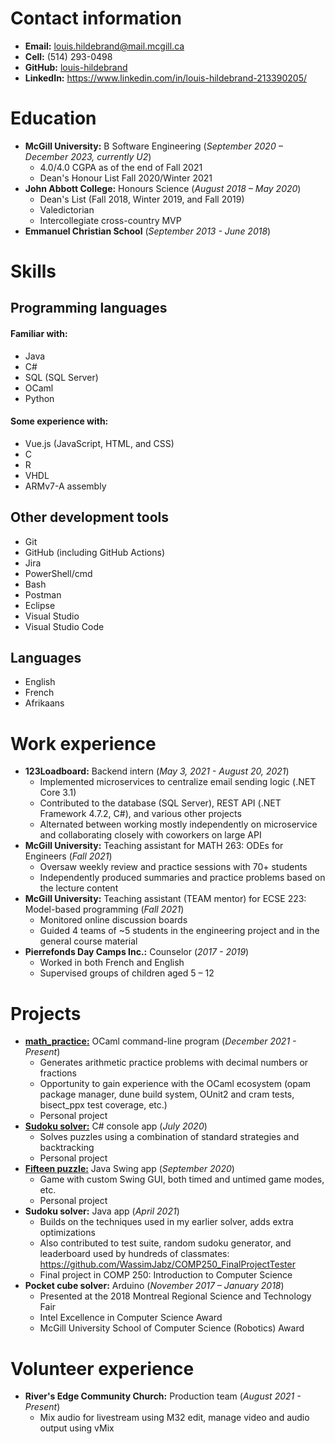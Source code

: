 # Contact information
- __Email:__ louis.hildebrand@mail.mcgill.ca
- __Cell:__ (514) 293-0498
- __GitHub:__ [louis-hildebrand](https://github.com/louis-hildebrand)
- __LinkedIn:__ https://www.linkedin.com/in/louis-hildebrand-213390205/

# Education
- __McGill University:__ B Software Engineering (_September 2020 – December 2023, currently U2_)
    - 4.0/4.0 CGPA as of the end of Fall 2021
    - Dean's Honour List Fall 2020/Winter 2021
- __John Abbott College:__ Honours Science (_August 2018 – May 2020_)
    - Dean's List (Fall 2018, Winter 2019, and Fall 2019)
    - Valedictorian
    - Intercollegiate cross-country MVP
- __Emmanuel Christian School__ (_September 2013 - June 2018_)

# Skills
## Programming languages
#### Familiar with:
- Java
- C#
- SQL (SQL Server)
- OCaml
- Python

#### Some experience with:
- Vue.js (JavaScript, HTML, and CSS)
- C
- R
- VHDL
- ARMv7-A assembly

## Other development tools
- Git
- GitHub (including GitHub Actions)
- Jira
- PowerShell/cmd
- Bash
- Postman
- Eclipse
- Visual Studio
- Visual Studio Code

## Languages
- English
- French
- Afrikaans

# Work experience
- __123Loadboard:__ Backend intern (_May 3, 2021 - August 20, 2021_)
    - Implemented microservices to centralize email sending logic (.NET Core 3.1)
    - Contributed to the database (SQL Server), REST API (.NET Framework 4.7.2, C#), and various other projects
    - Alternated between working mostly independently on microservice and collaborating closely with coworkers on large API
- __McGill University:__ Teaching assistant for MATH 263: ODEs for Engineers (_Fall 2021_)
    - Oversaw weekly review and practice sessions with 70+ students
    - Independently produced summaries and practice problems based on the lecture content
- __McGill University:__ Teaching assistant (TEAM mentor) for ECSE 223: Model-based programming (_Fall 2021_)
    - Monitored online discussion boards
    - Guided 4 teams of ~5 students in the engineering project and in the general course material
- __Pierrefonds Day Camps Inc.:__ Counselor (_2017 - 2019_)
    - Worked in both French and English
    - Supervised groups of children aged 5 – 12

# Projects
- [__math\_practice:__](https://github.com/louis-hildebrand/math_practice) OCaml command-line program (_December 2021 - Present_)
    - Generates arithmetic practice problems with decimal numbers or fractions
    - Opportunity to gain experience with the OCaml ecosystem (opam package manager, dune build system, OUnit2 and cram tests, bisect_ppx test coverage, etc.)
    - Personal project
- [__Sudoku solver:__](https://github.com/louis-hildebrand/Sudoku-Solver) C# console app (_July 2020_)
    - Solves puzzles using a combination of standard strategies and backtracking
    - Personal project
- [__Fifteen puzzle:__](https://github.com/louis-hildebrand/Fifteen-Puzzle-Game) Java Swing app (_September 2020_)
    - Game with custom Swing GUI, both timed and untimed game modes, etc.
    - Personal project
- __Sudoku solver:__ Java app (_April 2021_)
    - Builds on the techniques used in my earlier solver, adds extra optimizations
        <!-- e.g. instead of passing over all cells to check for naked singles, assign values as soon as a cell gets down to 1 possible value -->
        <!-- e.g. only do one pass with analytical method before guessing -->
        <!-- e.g. use bitfields to store possible values instead of lists -->
    - Also contributed to test suite, random sudoku generator, and leaderboard used by hundreds of classmates: https://github.com/WassimJabz/COMP250_FinalProjectTester
    - Final project in COMP 250: Introduction to Computer Science
- __Pocket cube solver:__ Arduino (_November 2017 – January 2018_)
    - Presented at the 2018 Montreal Regional Science and Technology Fair 
    - Intel Excellence in Computer Science Award
    - McGill University School of Computer Science (Robotics) Award

# Volunteer experience
- __River's Edge Community Church:__ Production team (_August 2021 - Present_)
    - Mix audio for livestream using M32 edit, manage video and audio output using vMix

<!-- Can add a "Relevant Courses" section if needed -->
